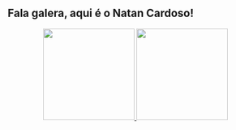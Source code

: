 ## Fala galera, aqui é o Natan Cardoso!
<div align="center">
  <a href="https://github.com/natansc-dev">
  <img height="180em" src="https://github-readme-stats.vercel.app/api?username=natansc-dev&show_icons=true&theme=tokyonight&include_all_commits=true&count_private=true"/>
  <img height="180em" src="https://github-readme-stats.vercel.app/api/top-langs/?username=natansc-dev&layout=compact&langs_count=7&theme=tokyonight"/>
</div>
